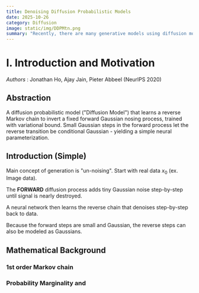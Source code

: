 ```yaml
---
title: Denoising Diffusion Probabilistic Models
date: 2025-10-26
category: Diffusion
image: static/img/DDPMtn.png
summary: "Recently, there are many generative models using diffusion model. We can study from the start of diffusion model, DDPM!"
---
```


# I. Introduction and Motivation

*Authors* : Jonathan Ho, Ajay Jain, Pieter Abbeel (NeurlPS 2020)

## Abstraction

A diffusion probabilistic model ("Diffusion Model") that learns a reverse Markov chain to invert a fixed forward Gaussian nosing process, trained with variational bound. Small Gaussian steps in the forward process let the reverse transition be conditional Gaussian - yielding a simple neural parameterization. 

## Introduction (Simple)

Main concept of generation is "un-noising". Start with real data $x_0$ (ex. Image data). 

The **FORWARD** diffusion process adds tiny Gaussian noise step-by-step until signal is nearly destroyed.

A neural network then learns the reverse chain that denoises step-by-step back to data.

Because the forward steps are small and Gaussian, the reverse steps can also be modeled as Gaussians. 

## Mathematical Background

### 1st order Markov chain 

### Probability Marginality and 
